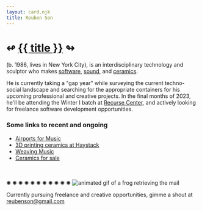 ```yaml
---
layout: card.njk
title: Reuben Son
---
```

# ↫ [{{ title }}](/) ↬
<!-- ## makes [software](/software), [sound](/sound), and [ceramics](/ceramics) -->
(b. 1986, lives in New York City), is an interdisciplinary technology and sculptor who makes [software](/software), [sound](/sound), and [ceramics](/ceramics).

He is currently taking a "gap year" while surveying the current techno-social landscape and searching for the appropriate containers for his upcoming professional and creative projects. In the final months of 2023, he'll be attending the Winter I batch at [Recurse Center](https://www.recurse.com/), and actively looking for freelance software development opportunities.

### Some links to recent and ongoing

- [Airports for Music](https://hubs.ninaprotocol.com/airportsformusic)
- [3D printing ceramics at Haystack](https://medium.com/@reubenson/foray-into-3d-printing-with-clay-at-haystack-207064511cd)
- [Weaving Music](/weaving)
- [Ceramics for sale](https://sonceramics.etsy.com)
<!-- - [Radio program for WFMU](https://wfmu.org/playlists/shows/119916) -->
<!-- - [Homepage](https://reubenson.com) -->

<br />
<br />
✺ ✺ ✺ ✺ ✺ ✺ ✺ ✺ ✺ ✺ ✺

<img src="https://reubenson-portfolio.s3.us-east-1.amazonaws.com/assets/frogmail.gif" alt="animated gif of a frog retrieving the mail" class="mail-gif" />
<!-- gif courtesy of https://frogina.tripod.com -->

Currently pursuing freelance and creative opportunities, gimme a shout at <a href="mailto:reubenson@gmail.com" class="mail">reubenson@gmail.com</a>
